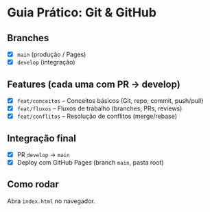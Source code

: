 # Guia Prático: Git & GitHub

## Branches
- [x] `main` (produção / Pages)
- [x] `develop` (integração)

## Features (cada uma com PR → develop)
- [x] `feat/conceitos` – Conceitos básicos (Git, repo, commit, push/pull)
- [x] `feat/fluxos` – Fluxos de trabalho (branches, PRs, reviews)
- [x] `feat/conflitos` – Resolução de conflitos (merge/rebase)

## Integração final
- [x] PR `develop` → `main`
- [x] Deploy com GitHub Pages (branch `main`, pasta root)

## Como rodar
Abra `index.html` no navegador.
